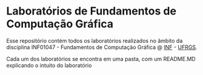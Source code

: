 # Laboratórios de Fundamentos de Computação Gráfica

Esse repositório contém todos os laboratórios realizados no âmbito da disciplina INF01047 - Fundamentos de Computação Gráfica @ [INF](https://inf.ufrgs.br) - [UFRGS](https://ufrgs.br).

Cada um dos laboratórios se encontra em uma pasta, com um README.MD explicando o intuito do laboratório